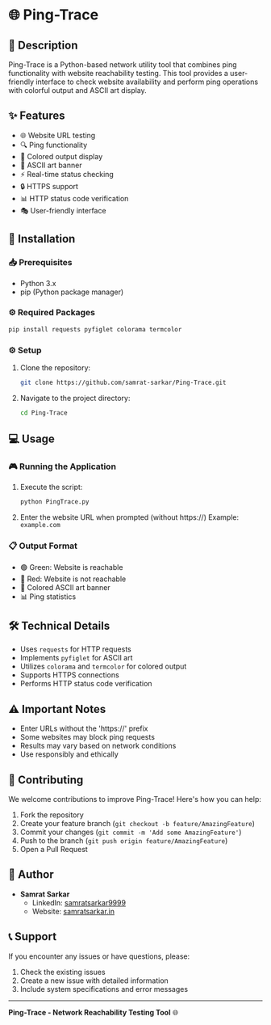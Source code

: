 # 🌐 Ping-Trace

## 📝 Description
Ping-Trace is a Python-based network utility tool that combines ping functionality with website reachability testing. This tool provides a user-friendly interface to check website availability and perform ping operations with colorful output and ASCII art display.

## ✨ Features
- 🌐 Website URL testing
- 🔍 Ping functionality
- 🎨 Colored output display
- 🎯 ASCII art banner
- ⚡ Real-time status checking
- 🔒 HTTPS support
- 📊 HTTP status code verification
- 🎭 User-friendly interface

## 🚀 Installation

### 📥 Prerequisites
- Python 3.x
- pip (Python package manager)

### ⚙️ Required Packages
```bash
pip install requests pyfiglet colorama termcolor
```

### ⚙️ Setup
1. Clone the repository:
   ```bash
   git clone https://github.com/samrat-sarkar/Ping-Trace.git
   ```

2. Navigate to the project directory:
   ```bash
   cd Ping-Trace
   ```

## 💻 Usage

### 🎮 Running the Application
1. Execute the script:
   ```bash
   python PingTrace.py
   ```

2. Enter the website URL when prompted (without https://)
   Example: `example.com`

### 📋 Output Format
- 🟢 Green: Website is reachable
- 🔴 Red: Website is not reachable
- 🎨 Colored ASCII art banner
- 📊 Ping statistics

## 🛠️ Technical Details
- Uses `requests` for HTTP requests
- Implements `pyfiglet` for ASCII art
- Utilizes `colorama` and `termcolor` for colored output
- Supports HTTPS connections
- Performs HTTP status code verification

## ⚠️ Important Notes
- Enter URLs without the 'https://' prefix
- Some websites may block ping requests
- Results may vary based on network conditions
- Use responsibly and ethically

## 🤝 Contributing
We welcome contributions to improve Ping-Trace! Here's how you can help:

1. Fork the repository
2. Create your feature branch (`git checkout -b feature/AmazingFeature`)
3. Commit your changes (`git commit -m 'Add some AmazingFeature'`)
4. Push to the branch (`git push origin feature/AmazingFeature`)
5. Open a Pull Request

## 👤 Author
- **Samrat Sarkar**
  - LinkedIn: [samratsarkar9999](https://www.linkedin.com/in/samratsarkar9999/)
  - Website: [samratsarkar.in](https://samratsarkar.in/)

## 📞 Support
If you encounter any issues or have questions, please:
1. Check the existing issues
2. Create a new issue with detailed information
3. Include system specifications and error messages

---

**Ping-Trace - Network Reachability Testing Tool** 🌐 